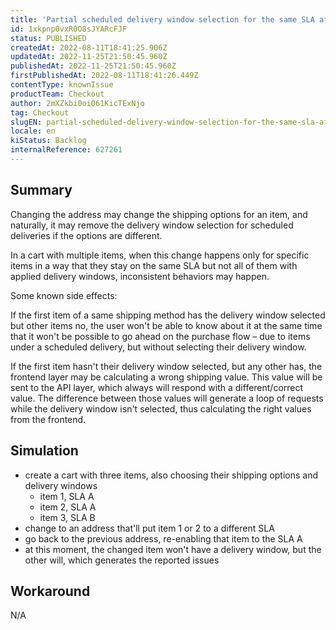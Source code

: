 ```yaml
---
title: 'Partial scheduled delivery window selection for the same SLA affecting the purchase flow'
id: 1xkpnp0vxR0O8sJYARcFJF
status: PUBLISHED
createdAt: 2022-08-11T18:41:25.906Z
updatedAt: 2022-11-25T21:50:45.960Z
publishedAt: 2022-11-25T21:50:45.960Z
firstPublishedAt: 2022-08-11T18:41:26.449Z
contentType: knownIssue
productTeam: Checkout
author: 2mXZkbi0oi061KicTExNjo
tag: Checkout
slugEN: partial-scheduled-delivery-window-selection-for-the-same-sla-affecting-the-purchase-flow
locale: en
kiStatus: Backlog
internalReference: 627261
---
```


## Summary


Changing the address may change the shipping options for an item, and naturally, it may remove the delivery window selection for scheduled deliveries if the options are different.

In a cart with multiple items, when this change happens only for specific items in a way that they stay on the same SLA but not all of them with applied delivery windows, inconsistent behaviors may happen.

Some known side effects:

If the first item of a same shipping method has the delivery window selected but other items no, the user won't be able to know about it at the same time that it won't be possible to go ahead on the purchase flow – due to items under a scheduled delivery, but without selecting their delivery window.

If the first item hasn't their delivery window selected, but any other has, the frontend layer may be calculating a wrong shipping value. This value will be sent to the API layer, which always will respond with a different/correct value. The difference between those values will generate a loop of requests while the delivery window isn't selected, thus calculating the right values from the frontend.



## Simulation



- create a cart with three items, also choosing their shipping options and delivery windows
  - item 1, SLA A
  - item 2, SLA A
  - item 3, SLA B
- change to an address that'll put item 1 or 2 to a different SLA
- go back to the previous address, re-enabling that item to the SLA A
- at this moment, the changed item won't have a delivery window, but the other will, which generates the reported issues



## Workaround


N/A

